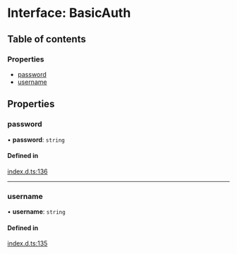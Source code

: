 # Interface: BasicAuth

## Table of contents

### Properties

- [password](BasicAuth.md#password)
- [username](BasicAuth.md#username)

## Properties

### password

• **password**: `string`

#### Defined in

[index.d.ts:136](https://github.com/mostafa/xk6-kafka/blob/main/api-docs/index.d.ts#L136)

___

### username

• **username**: `string`

#### Defined in

[index.d.ts:135](https://github.com/mostafa/xk6-kafka/blob/main/api-docs/index.d.ts#L135)
